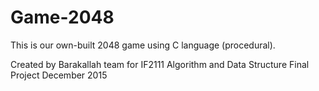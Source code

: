 # Game-2048

This is our own-built 2048 game using C language (procedural).

Created by Barakallah team for IF2111 Algorithm and Data Structure Final Project
December 2015
